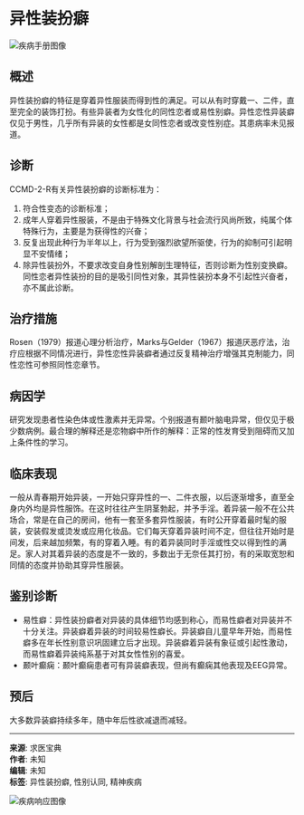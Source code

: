 # 异性装扮癖

![疾病手册图像](https://example.com/image/dictionary01.jpg)

## 概述

异性装扮癖的特征是穿着异性服装而得到性的满足。可以从有时穿戴一、二件，直至完全的装饰打扮。有些异装者为女性化的同性恋者或易性别癖。异性恋性异装癖仅见于男性，几乎所有异装的女性都是女同性恋者或改变性别症。其患病率未见报道。

## 诊断

CCMD-2-R有关异性装扮癖的诊断标准为：
1. 符合性变态的诊断标准；
2. 成年人穿着异性服装，不是由于特殊文化背景与社会流行风尚所致，纯属个体特殊行为，主要是为获得性的兴奋；
3. 反复出现此种行为半年以上，行为受到强烈欲望所驱使，行为的抑制可引起明显不安情绪；
4. 除异性装扮外，不要求改变自身性别解剖生理特征，否则诊断为性别变换癖。同性恋者异性装扮的目的是吸引同性对象，其异性装扮本身不引起性兴奋者，亦不属此诊断。

## 治疗措施

Rosen（1979）报道心理分析治疗，Marks与Gelder（1967）报道厌恶疗法，治疗应根据不同情况进行，异性恋性异装癖者通过反复精神治疗增强其克制能力，同性恋性可参照同性恋章节。

## 病因学

研究发现患者性染色体或性激素并无异常。个别报道有颞叶脑电异常，但仅见于极少数病例。最合理的解释还是恋物癖中所作的解释：正常的性发育受到阻碍而又加上条件性的学习。

## 临床表现

一般从青春期开始异装，一开始只穿异性的一、二件衣服，以后逐渐增多，直至全身内外均是异性服饰。在这时往往产生阴茎勃起，并予手淫。着异装一般不在公共场合，常是在自己的房间，他有一套至多套异性服装，有时公开穿着最时髦的服装，安装假发或烫发或应用化妆品。它们每天穿着异装时间不定，但往往开始时是间发，后来越加频繁，有的穿着入睡。有的着异装同时手淫或性交以得到性的满足。家人对其着异装的态度是不一致的，多数出于无奈任其打扮，有的采取宽恕和同情的态度并协助其穿异性服装。

## 鉴别诊断

- 易性癖：异性装扮癖者对异装的具体细节均感到称心，而易性癖者对异装并不十分关注。异装癖着异装的时间较易性癖长。异装癖自儿童早年开始，而易性癖多在年长性别意识巩固建立后才出现。异装癖着异装有象征或引起性激动，而易性癖着异装纯系基于对其女性性别的喜爱。
- 颞叶癫痫：颞叶癫痫患者可有异装癖表现，但尚有癫痫其他表现及EEG异常。

## 预后

大多数异装癖持续多年，随中年后性欲减退而减轻。

---

**来源**: 求医宝典  
**作者**: 未知  
**编辑**: 未知  
**标签**: 异性装扮癖, 性别认同, 精神疾病

![疾病响应图像](https://example.com/image/dictionary07.gif)